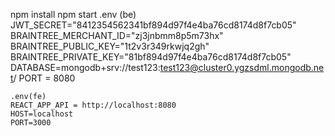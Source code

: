 npm install 
npm start 
    .env (be)
      JWT_SECRET="8412354562341bf894d97f4e4ba76cd8174d8f7cb05"
      BRAINTREE_MERCHANT_ID="zj3jnbmm8p5m73hx"
      BRAINTREE_PUBLIC_KEY="1t2v3r349rkwjq2gh"
      BRAINTREE_PRIVATE_KEY="81bf894d97f4e4ba76cd8174d8f7cb05"
      DATABASE=mongodb+srv://test123:test123@cluster0.ygzsdml.mongodb.net/
      PORT = 8080


    .env(fe)
    REACT_APP_API = http://localhost:8080
    HOST=localhost
    PORT=3000
